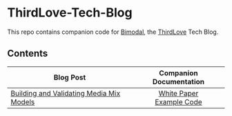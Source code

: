 # ThirdLove-Tech-Blog

This repo contains companion code for [Bimodal](https://www.thirdlove.com/blogs/bimodal), the [ThirdLove](https://www.thirdlove.com/) Tech Blog.

## Contents

| Blog Post        | Companion Documentation           |
| ---------------- |:---------------------------------:|
| [Building and Validating Media Mix Models](https://www.thirdlove.com/blogs/bimodal/building-and-validating-media-mix-models)  | [White Paper](https://github.com/mecommerce/ThirdLove-Tech-Blog/blob/mmm_paper/Media_Mix_Model/ThirdLove_MMM_Whitepaper.pdf) <br> [Example Code](https://github.com/mecommerce/ThirdLove-Tech-Blog/tree/master/Media_Mix_Model/Companion_Code) |

